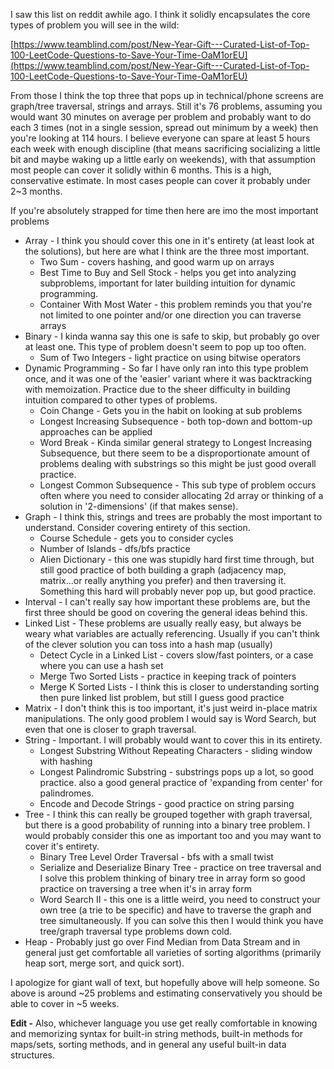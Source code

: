  I saw this list on reddit awhile ago. I think it solidly encapsulates the core types of problem you will see in the wild:

[https://www.teamblind.com/post/New-Year-Gift---Curated-List-of-Top-100-LeetCode-Questions-to-Save-Your-Time-OaM1orEU](https://www.teamblind.com/post/New-Year-Gift---Curated-List-of-Top-100-LeetCode-Questions-to-Save-Your-Time-OaM1orEU)

From those I think the top three that pops up in technical/phone screens are graph/tree traversal, strings and arrays.  Still it's 76 problems, assuming you would want 30 minutes on average per problem and probably want to do each 3 times (not in a single session, spread out minimum by a week) then you're looking at 114 hours. I believe everyone can spare at least 5 hours each week with enough discipline (that means sacrificing socializing a little bit and maybe waking up a little early on weekends), with that assumption most people can cover it solidly within 6 months. This is a high, conservative estimate. In most cases people can cover it probably under 2\~3 months.

If you're absolutely strapped for time then here are imo the most important problems

* Array - I think you should cover this one in it's entirety (at least look at the solutions), but here are what I think are the three most important.
   * Two Sum - covers hashing, and good warm up on arrays
   * Best Time to Buy and Sell Stock - helps you get into analyzing subproblems, important for later building intuition for dynamic programming.
   * Container With Most Water - this problem reminds you that you're not limited to one pointer and/or one direction you can traverse arrays
* Binary - I kinda wanna say this one is safe to skip, but probably go over at least one. This type of problem doesn't seem to pop up too often.
   * Sum of Two Integers - light practice on using bitwise operators
* Dynamic Programming - So far I have only ran into this type problem once, and it was one of the 'easier' variant where it was backtracking with memoization. Practice due to the sheer difficulty in building intuition compared to other types of problems.
   * Coin Change - Gets you in the habit on looking at sub problems
   * Longest Increasing Subsequence - both top-down and bottom-up approaches can be applied
   * Word Break - Kinda similar general strategy to Longest Increasing Subsequence, but there seem to be a disproportionate amount of problems dealing with substrings so this might be just good overall practice.
   * Longest Common Subsequence - This sub type of problem occurs often where you need to consider allocating 2d array or thinking of a solution in '2-dimensions'  (if that makes sense).
* Graph - I think this, strings and trees are probably the most important to understand. Consider covering entirety of this section.
   * Course Schedule - gets you to consider cycles
   * Number of Islands - dfs/bfs practice
   * Alien Dictionary - this one was stupidly hard first time through, but still good practice of both building a graph (adjacency map, matrix...or really anything you prefer) and then traversing it. Something this hard will probably never pop up, but good practice.
* Interval - I can't really say how important these problems are, but the first three should be good on covering the general ideas behind this.
* Linked List - These problems are usually really easy, but always be weary what variables are actually referencing. Usually if you can't think of the clever solution you can toss into a hash map (usually)
   * Detect Cycle in a Linked List - covers slow/fast pointers, or a case where you can use a hash set
   * Merge Two Sorted Lists - practice in keeping track of pointers
   * Merge K Sorted Lists - I think this is closer to understanding sorting then pure linked list problem, but still I guess good practice
* Matrix - I don't think this is too important, it's just weird in-place matrix manipulations. The only good problem I would say is Word Search, but even that one is closer to graph traversal.
* String - Important. I will probably would want to cover this in its entirety.
   * Longest Substring Without Repeating Characters - sliding window with hashing
   * Longest Palindromic Substring - substrings pops up a lot, so good practice.  also a good general practice of 'expanding from center' for palindromes.
   * Encode and Decode Strings - good practice on string parsing
* Tree - I think this can really be grouped together with graph traversal, but there is a good probability of running into a binary tree problem. I would probably consider this one as important too and you may want to cover it's entirety.
   * Binary Tree Level Order Traversal - bfs with a small twist
   * Serialize and Deserialize Binary Tree - practice on tree traversal and I solve this problem thinking of binary tree in array form so good practice on traversing a tree when it's in array form
   * Word Search II - this one is a little weird, you need to construct your own tree (a trie to be specific) and have to traverse the graph and tree simultaneously. If you can solve this then I would think you have tree/graph traversal type problems down cold.
* Heap - Probably just go over Find Median from Data Stream and in general just get comfortable all varieties of sorting algorithms (primarily heap sort, merge sort, and quick sort).

I apologize for giant wall of text, but hopefully above will help someone. So above is around \~25 problems and estimating conservatively you should be able to cover in \~5 weeks.  


**Edit -** Also, whichever language you use get really comfortable in knowing and memorizing syntax for built-in string methods, built-in methods for maps/sets, sorting methods, and in general any useful built-in data structures. 